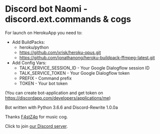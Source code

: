 # Discord bot Naomi - discord.ext.commands & cogs


For launch on HerokuApp you need to:
* Add BuildPacks:
    * heroku/python
    * https://github.com/xrisk/heroku-opus.git
    * https://github.com/jonathanong/heroku-buildpack-ffmpeg-latest.git
* Add Config Vars:
    * TALK_SERVICE_SESSION_ID - Your Google Dialogflow session ID
    * TALK_SERVICE_TOKEN - Your Google Dialogflow token
    * PREFIX - Command prefix
    * TOKEN - Your bot token

(You can create bot-application and get token on https://discordapp.com/developers/applications/me)


Bot written with Python 3.6.6 and Discord-Rewrite 1.0.0a

Thanks [F4stZ4p](https://github.com/F4stZ4p) for music cog.

Click to join [our Discord server](https://discord.gg/ZQfNQ43).